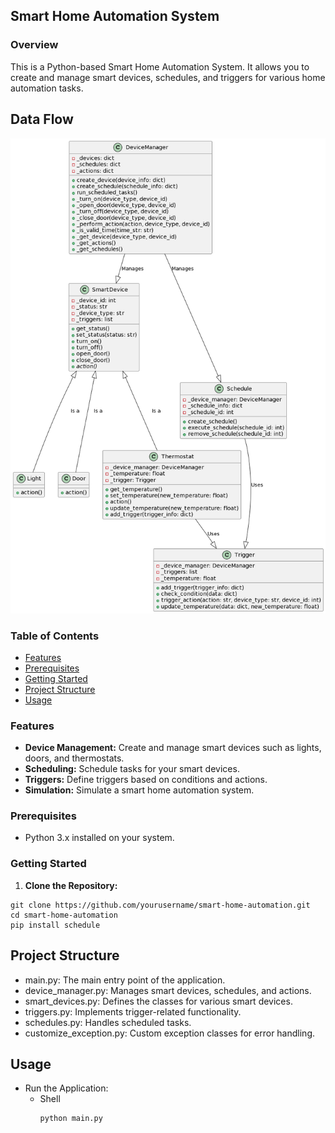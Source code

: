 ## Smart Home Automation System

### Overview

This is a Python-based Smart Home Automation System. It allows you to create and manage smart devices, schedules, and triggers for various home automation tasks.
## Data Flow

![Data Flow](DataFlow.png)


### Table of Contents

- [Features](#features)
- [Prerequisites](#prerequisites)
- [Getting Started](#getting-started)
- [Project Structure](#project-structure)
- [Usage](#usage)

### Features

* **Device Management:** Create and manage smart devices such as lights, doors, and thermostats.
* **Scheduling:** Schedule tasks for your smart devices.
* **Triggers:** Define triggers based on conditions and actions.
* **Simulation:** Simulate a smart home automation system.

### Prerequisites

* Python 3.x installed on your system.

### Getting Started

1. **Clone the Repository:**

```shell
git clone https://github.com/yourusername/smart-home-automation.git
cd smart-home-automation
pip install schedule
```
## Project Structure

* main.py: The main entry point of the application.
* device_manager.py: Manages smart devices, schedules, and actions.
* smart_devices.py: Defines the classes for various smart devices.
* triggers.py: Implements trigger-related functionality.
* schedules.py: Handles scheduled tasks.
* customize_exception.py: Custom exception classes for error handling.

## Usage

* Run the Application:
    * Shell
        ```python
        python main.py
        